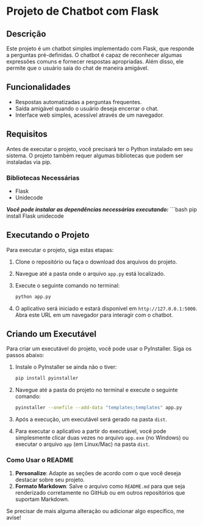 # Projeto de Chatbot com Flask

## Descrição

Este projeto é um chatbot simples implementado com Flask, que responde a perguntas pré-definidas. O chatbot é capaz de reconhecer algumas expressões comuns e fornecer respostas apropriadas. Além disso, ele permite que o usuário saia do chat de maneira amigável.

## Funcionalidades

- Respostas automatizadas a perguntas frequentes.
- Saída amigável quando o usuário deseja encerrar o chat.
- Interface web simples, acessível através de um navegador.

## Requisitos

Antes de executar o projeto, você precisará ter o Python instalado em seu sistema. O projeto também requer algumas bibliotecas que podem ser instaladas via pip.

### Bibliotecas Necessárias

- Flask
- Unidecode

***Você pode instalar as dependências necessárias executando:***
    ```bash
    pip install Flask unidecode
## Executando o Projeto

Para executar o projeto, siga estas etapas:

1. Clone o repositório ou faça o download dos arquivos do projeto.
2. Navegue até a pasta onde o arquivo `app.py` está localizado.
3. Execute o seguinte comando no terminal:

    ```bash
    python app.py
    ```

4. O aplicativo será iniciado e estará disponível em `http://127.0.0.1:5000`. Abra este URL em um navegador para interagir com o chatbot.

## Criando um Executável

Para criar um executável do projeto, você pode usar o PyInstaller. Siga os passos abaixo:

1. Instale o PyInstaller se ainda não o tiver:

    ```bash
    pip install pyinstaller
    ```

2. Navegue até a pasta do projeto no terminal e execute o seguinte comando:

    ```bash
    pyinstaller --onefile --add-data "templates;templates" app.py
    ```

3. Após a execução, um executável será gerado na pasta `dist`.

4. Para executar o aplicativo a partir do executável, você pode simplesmente clicar duas vezes no arquivo `app.exe` (no Windows) ou executar o arquivo `app` (em Linux/Mac) na pasta `dist`.



### Como Usar o README

1. **Personalize**: Adapte as seções de acordo com o que você deseja destacar sobre seu projeto.
2. **Formato Markdown**: Salve o arquivo como `README.md` para que seja renderizado corretamente no GitHub ou em outros repositórios que suportam Markdown.

Se precisar de mais alguma alteração ou adicionar algo específico, me avise!
